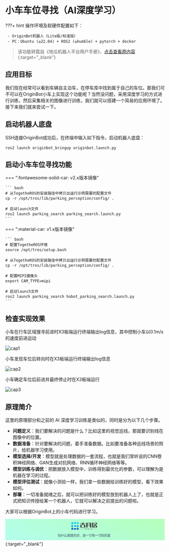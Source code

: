 # **小车车位寻找（AI深度学习）**

???+ hint
    操作环境及软硬件配置如下：

     - OriginBot机器人（Lite版/标准版）
     - PC：Ubuntu (≥22.04) + ROS2 (≥humble) + pytorch + docker

>  该功能转载自《地瓜机器人平台用户手册》，[点击查看原内容](https://developer.d-robotics.cc/rdk_doc/Robot_development/apps/parking_search){:target="_blank"}
>



## **应用目标**

我们现在经常可以看到车辆自主泊车，在停车库中找到属于自己的车位。那我们可不可以在OriginBot小车上实现这个功能呢？当然没问题，采用深度学习的方式进行训练，然后采集相关的图像进行训练，我们就可以搭建一个简易的应用环境了。接下来我们就来尝试一下。



## **启动机器人底盘**

SSH连接OriginBot成功后，在终端中输入如下指令，启动机器人底盘：

```
ros2 launch originbot_bringup originbot.launch.py
```



## **启动小车车位寻找功能**

=== ":fontawesome-solid-car: v2.x版本镜像"

    ``` bash
    # 从TogetheROS的安装路径中拷贝出运行示例需要的配置文件
    cp -r /opt/tros/lib/parking_perception/config/ .
    
    # 启动launch文件
    ros2 launch parking_search parking_search.launch.py
    ```

=== ":material-car: v1.x版本镜像"

    ``` bash
    # 配置TogetheROS环境
    source /opt/tros/setup.bash
    
    # 从TogetheROS的安装路径中拷贝出运行示例需要的配置文件
    cp -r /opt/tros/lib/parking_perception/config/ .
    
    # 配置MIPI摄像头
    export CAM_TYPE=mipi
    
    # 启动launch文件
    ros2 launch parking_search hobot_parking_search.launch.py
    ```



## **检查实现效果**

小车在行车区域搜寻前进时X3板端运行终端输出log信息，其中控制小车以0.1m/s的速度前进运动

![cap1](../../assets/img/parking_search/cap1.gif)

小车发现车位后转向时在X3板端运行终端输出log信息

![cap2](../../assets/img/parking_search/cap2.gif)

小车确定车位后前进并最终停止时在X3板端运行

![cap3](../../assets/img/parking_search/cap3.gif)



## **原理简介**

这里的原理部分和之前的 AI 深度学习训练是类似的，同时是分为以下几个步骤。

- **问题定义**：我们要解决的问题是什么？比如这里的视觉巡线，那就要识别线在图像中的位置。
- **数据准备**：针对要解决的问题，着手准备数据。比如要准备各种巡线场景的照片，给机器学习使用。
- **模型选择/开发**：模型就是处理数据的一套流程，也就是我们常听说的CNN卷积神经网络、GAN生成对抗网络、RNN循环神经网络等等。
- **模型训练与调优**：把数据放入模型中，训练得到最优化的参数，可以理解为是机器在学习的过程。
- **模型评估测试**：就像小测验一样，我们拿一些数据给训练好的模型，看下效果如何。
- **部署**：一切准备就绪之后，就可以把训练好的模型放到机器人上了，也就是正式把知识传授给某一个机器人，它就可以解决之前提出的问题啦。

大家可以根据OriginBot上的小车代码进行学习。



[![图片1](../../assets/img/footer.png)](https://www.guyuehome.com/){:target="_blank"}
